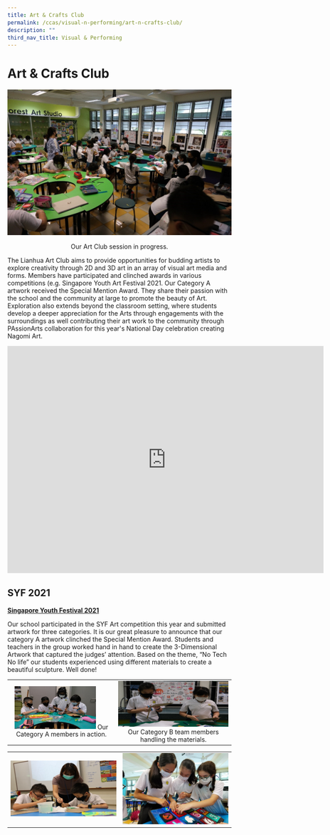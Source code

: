```yaml
---
title: Art & Crafts Club
permalink: /ccas/visual-n-performing/art-n-crafts-club/
description: ""
third_nav_title: Visual & Performing
---
```

# Art & Crafts Club

![](/images/CCAs/Art%20&%20Crafts%20Club/Art%20%20Crafts%20Club.jpg)

<center>Our Art Club session in progress.</center>

The Lianhua Art Club aims to provide opportunities for budding artists to explore creativity through 2D and 3D art in an array of visual art media and forms. Members have participated and clinched awards in various competitions (e.g. Singapore Youth Art Festival 2021. Our Category A artwork received the Special Mention Award. They share their passion with the school and the community at large to promote the beauty of Art. Exploration also extends beyond the classroom setting, where students develop a deeper appreciation for the Arts through engagements with the surroundings as well contributing their art work to the community through PAssionArts collaboration for this year's National Day celebration creating Nagomi Art.


<iframe width="711" height="510" src="https://www.youtube.com/embed/gt2ynGcQ1N8" title="Art Club P1 CCAs Experiences" frameborder="0" allow="accelerometer; autoplay; clipboard-write; encrypted-media; gyroscope; picture-in-picture" allowfullscreen></iframe>


## SYF 2021

**<u>Singapore Youth Festival 2021</u>**

Our school participated in the SYF Art competition this year and submitted artwork for three categories. It is our great pleasure to announce that our category A artwork clinched the Special Mention Award. Students and teachers in the group worked hand in hand to create the 3-Dimensional Artwork that captured the judges’ attention. Based on the theme, “No Tech No life” our students experienced using different materials to create a beautiful sculpture. Well done!

|     |     |
|:-:|:-:|
|<img src="/images/CCAs/Art%20&%20Crafts%20Club/SYF%202021_1.jpg" style="width:80%"> Our Category A members in action. |  ![](/images/CCAs/Art%20&%20Crafts%20Club/SYF%202021_2.jpg) Our Category B team members handling the materials.  |

|    |       |
|:----:|:----:|
|  ![](/images/CCAs/Art%20&%20Crafts%20Club/SYF%202021_3.jpg)     |  ![](/images/CCAs/Art%20&%20Crafts%20Club/Training%20photos%203.jpg)  |